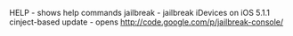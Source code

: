 HELP - shows help commands
jailbreak - jailbreak iDevices on iOS 5.1.1 cinject-based
update - opens http://code.google.com/p/jailbreak-console/